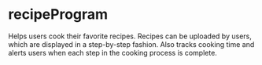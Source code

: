 # recipeProgram
Helps users cook their favorite recipes. Recipes can be uploaded by users, which are displayed in a step-by-step fashion. Also tracks cooking time and alerts users when each step in the cooking process is complete.
